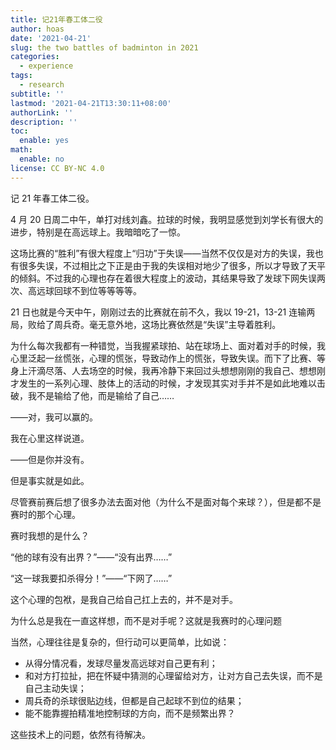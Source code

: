```yaml
---
title: 记21年春工体二役
author: hoas
date: '2021-04-21'
slug: the two battles of badminton in 2021
categories:
  - experience
tags:
  - research
subtitle: ''
lastmod: '2021-04-21T13:30:11+08:00'
authorLink: ''
description: ''
toc:
  enable: yes
math:
  enable: no
license: CC BY-NC 4.0
---
```


记 21 年春工体二役。

<!--more-->

4 月 20 日周二中午，单打对线刘鑫。拉球的时候，我明显感觉到刘学长有很大的进步，特别是在高远球上。我暗暗吃了一惊。

这场比赛的“胜利”有很大程度上“归功”于失误——当然不仅仅是对方的失误，我也有很多失误，不过相比之下正是由于我的失误相对地少了很多，所以才导致了天平的倾斜。不过我的心理也存在着很大程度上的波动，其结果导致了发球下网失误两次、高远球回球不到位等等等等。

21 日也就是今天中午，刚刚过去的比赛就在前不久，我以 19-21，13-21 连输两局，败给了周兵奇。毫无意外地，这场比赛依然是“失误”主导着胜利。

为什么每次我都有一种错觉，当我握紧球拍、站在球场上、面对着对手的时候，我心里泛起一丝慌张，心理的慌张，导致动作上的慌张，导致失误。而下了比赛、等身上汗滴尽落、人去场空的时候，我再冷静下来回过头想想刚刚的我自己、想想刚才发生的一系列心理、肢体上的活动的时候，才发现其实对手并不是如此地难以击破，我不是输给了他，而是输给了自己……

——对，我可以赢的。

我在心里这样说道。

——但是你并没有。

但是事实就是如此。

尽管赛前赛后想了很多办法去面对他（为什么不是面对每个来球？），但是都不是赛时的那个心理。

赛时我想的是什么？

“他的球有没有出界？”——“没有出界……”

“这一球我要扣杀得分！”——“下网了……”

这个心理的包袱，是我自己给自己扛上去的，并不是对手。

为什么总是我在一直这样想，而不是对手呢？这就是我赛时的心理问题

当然，心理往往是复杂的，但行动可以更简单，比如说：

- 从得分情况看，发球尽量发高远球对自己更有利；
- 和对方打拉扯，把在怀疑中猜测的心理留给对方，让对方自己去失误，而不是自己主动失误；
- 周兵奇的杀球很贴边线，但都是自己起球不到位的结果；
- 能不能靠握拍精准地控制球的方向，而不是频繁出界？

这些技术上的问题，依然有待解决。